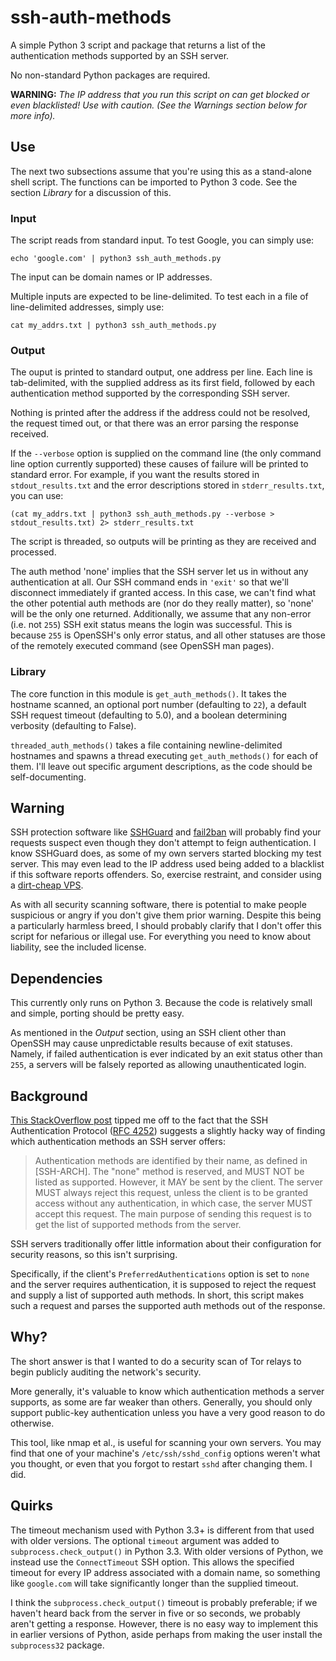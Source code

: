 ssh-auth-methods
================

A simple Python 3 script and package that returns a list of the
authentication methods supported by an SSH server.

No non-standard Python packages are required.

**WARNING:** *The IP address that you run this script on can get blocked
or even blacklisted! Use with caution. (See the _Warnings_ section below
for more info).*

## Use

The next two subsections assume that you're using this as
a stand-alone shell script. The functions can be imported to Python 3
code. See the section *Library* for a discussion of this.

### Input

The script reads from standard input. To test Google, you can simply use:

`echo 'google.com' | python3 ssh_auth_methods.py`

The input can be domain names or IP addresses.

Multiple inputs are expected to be line-delimited. To test each
in a file of line-delimited addresses, simply use:

`cat my_addrs.txt | python3 ssh_auth_methods.py`

### Output

The ouput is printed to standard output, one address per line.
Each line is tab-delimited, with
the supplied address as its first field, followed by each authentication method
supported by the corresponding SSH server.

Nothing is printed after the address if the address
could not be resolved, the request timed out,
or that there was an error parsing the response received.

If the ``--verbose`` option is supplied on the command line (the only
command line option currently supported) these causes of failure will
be printed to standard error. For example, if you want the results
stored in `stdout_results.txt` and the error descriptions stored in
`stderr_results.txt`, you can use:

`(cat my_addrs.txt | python3 ssh_auth_methods.py --verbose > stdout_results.txt) 2> stderr_results.txt`

The script is threaded, so outputs will be printing as they are received
and processed.

The auth method 'none' implies that the SSH server let us in without any
authentication at all. 
Our SSH command ends in `'exit'` so that we'll disconnect immediately
if granted access. In this case, we can't find what the other potential auth methods
are (nor do they really matter), so 'none' will be the only one returned.
Additionally, we assume that any non-error (i.e. not `255`) SSH exit status
means the login was successful. This is because `255` is OpenSSH's only
error status, and all other statuses are those of the remotely executed
command (see OpenSSH man pages).

### Library

The core function in this module is `get_auth_methods()`. It takes the
hostname scanned, an optional port number (defaulting to `22`), a default
SSH request timeout (defaulting to 5.0), and a
boolean determining verbosity (defaulting to False).

`threaded_auth_methods()` takes a file containing newline-delimited
hostnames and spawns a thread executing `get_auth_methods()` for each
of them. I'll leave out specific argument descriptions, as the code
should be self-documenting.

## Warning

SSH protection software like [SSHGuard](http://www.sshguard.net/) and
[fail2ban](http://www.fail2ban.org/wiki/index.php/Main_Page) will
probably find your requests suspect even though they don't attempt to
feign authentication. I know SSHGuard does, as some of my own servers
started blocking my test server. This may even lead to the IP address
used being added to a blacklist if this software reports offenders. So,
exercise restraint, and consider using a [dirt-cheap VPS](http://lowendbox.com/).

As with all security scanning software, there is potential to make
people suspicious or angry if you don't give them prior warning. Despite
this being a particularly harmless breed, I should probably clarify that
I don't offer this script for nefarious or illegal use. For everything
you need to know about liability, see the included license.

## Dependencies

This currently only runs on Python 3. Because the code is relatively
small and simple, porting should be pretty easy.

As mentioned in the *Output* section, using an SSH client other than OpenSSH
may cause unpredictable results because of exit statuses. Namely, if
failed authentication is ever indicated by an exit status other than `255`,
a servers will be falsely reported as allowing unauthenticated login.

## Background

[This StackOverflow post](http://stackoverflow.com/questions/3585586/how-can-i-programmatically-detect-ssh-authentication-types-available)
tipped me off to the fact that the SSH Authentication Protocol
([RFC 4252](https://www.ietf.org/rfc/rfc4252.txt)) suggests a slightly
hacky way of finding which authentication methods an SSH server offers:

> Authentication methods are identified by their name, as defined in [SSH-ARCH]. The "none" method is reserved, and MUST NOT be listed as supported. However, it MAY be sent by the client. The server MUST always reject this request, unless the client is to be granted access without any authentication, in which case, the server MUST accept this request. The main purpose of sending this request is to get the list of supported methods from the server.

SSH servers traditionally offer little information about their
configuration for security reasons, so this isn't surprising.

Specifically, if the client's `PreferredAuthentications` option is set to `none`
and the server requires authentication, it is supposed to reject the request and supply a list of
supported auth methods. In short, this script makes such a request and
parses the supported auth methods out of the response.

## Why?

The short answer is that I wanted to do a security scan of Tor relays
to begin publicly auditing the network's security.

More generally, it's valuable to know which authentication methods a
server supports, as some are far weaker than others. Generally, you
should only support public-key authentication unless you have a very
good reason to do otherwise.

This tool, like nmap et al., is useful for scanning your own servers.
You may find that one of your machine's `/etc/ssh/sshd_config` options
weren't what you thought, or even that you forgot to restart `sshd`
after changing them. I did.

## Quirks

The timeout mechanism used with Python 3.3+ is different from that used
with older versions. The optional `timeout` argument was added to
`subprocess.check_output()` in Python 3.3. With older versions of
Python, we instead use the `ConnectTimeout` SSH option. This allows
the specified timeout for every IP address associated with a domain
name, so something like `google.com` will take significantly longer
than the supplied timeout.

I think the `subprocess.check_output()` timeout is probably preferable;
if we haven't heard back from the server in five or so seconds, we
probably aren't getting a response. However, there is no easy way
to implement this in earlier versions of Python, aside perhaps from
making the user install the `subprocess32` package.
